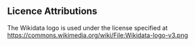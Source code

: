 Licence Attributions
---

The Wikidata logo is used under the license specified at https://commons.wikimedia.org/wiki/File:Wikidata-logo-v3.png
